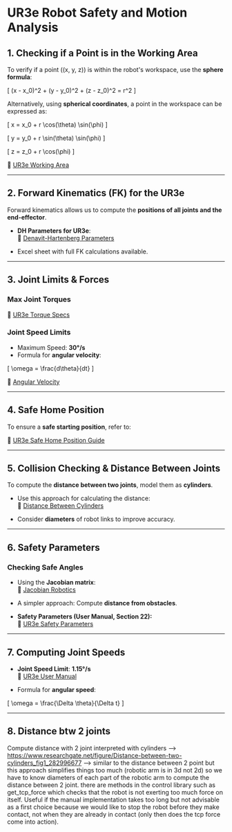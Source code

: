 

# UR3e Robot Safety and Motion Analysis

## 1. Checking if a Point is in the Working Area
To verify if a point \((x, y, z)\) is within the robot's workspace, use the **sphere formula**:

\[
(x - x_0)^2 + (y - y_0)^2 + (z - z_0)^2 = r^2
\]

Alternatively, using **spherical coordinates**, a point in the workspace can be expressed as:

\[
x = x_0 + r \cos(\theta) \sin(\phi)
\]

\[
y = y_0 + r \sin(\theta) \sin(\phi)
\]

\[
z = z_0 + r \cos(\phi)
\]

🔗 [UR3e Working Area](https://www.universal-robots.com/developer/hardware-and-motion/robot-motion-payload-and-working-area/)

---

## 2. Forward Kinematics (FK) for the UR3e
Forward kinematics allows us to compute the **positions of all joints and the end-effector**.

- **DH Parameters for UR3e**:  
  🔗 [Denavit-Hartenberg Parameters](https://www.universal-robots.com/articles/ur/application-installation/dh-parameters-for-calculations-of-kinematics-and-dynamics/)

- Excel sheet with full FK calculations available.

---

## 3. Joint Limits & Forces

### **Max Joint Torques**  
🔗 [UR3e Torque Specs](https://www.universal-robots.com/articles/ur/robot-care-maintenance/max-joint-torques-cb3-and-e-series/)

### **Joint Speed Limits**  
- Maximum Speed: **30°/s**
- Formula for **angular velocity**:

\[
\omega = \frac{d\theta}{dt}
\]

🔗 [Angular Velocity](https://en.wikipedia.org/wiki/Angular_velocity)

---

## 4. Safe Home Position
To ensure a **safe starting position**, refer to:

🔗 [UR3e Safe Home Position Guide](https://www.bila-as.com/media/10op3oof/710-943-00_ur3e_user_manual_en_global.pdf)

---

## 5. Collision Checking & Distance Between Joints
To compute the **distance between two joints**, model them as **cylinders**.

- Use this approach for calculating the distance:  
  🔗 [Distance Between Cylinders](https://www.researchgate.net/figure/Distance-between-two-cylinders_fig1_282996677)

- Consider **diameters** of robot links to improve accuracy.

---

## 6. Safety Parameters

### **Checking Safe Angles**
- Using the **Jacobian matrix**:  
  🔗 [Jacobian Robotics](https://www.rosroboticslearning.com/jacobian)

- A simpler approach: Compute **distance from obstacles**.

- **Safety Parameters (User Manual, Section 22):**  
  🔗 [UR3e Safety Parameters](https://www.universal-robots.com/manuals/EN/PDF/SW10_6/user-manual-UR3e-PolyX-PDF_online/708-825-00_UR3e%20PolyScope%20X_User_Manual_PolyScopeX_en_Global.pdf)

---

## 7. Computing Joint Speeds
- **Joint Speed Limit**: **1.15°/s**  
  🔗 [UR3e User Manual](https://s3-eu-west-1.amazonaws.com/ur-support-site/61565/99454_UR3e_User_Manual_en_US.pdf)

- Formula for **angular speed**:

\[
\omega = \frac{\Delta \theta}{\Delta t}
\]

---

## 8. Distance btw 2 joints 

Compute distance with 2 joint interpreted with cylinders --> https://www.researchgate.net/figure/Distance-between-two-cylinders_fig1_282996677 --> similar to the distance between 2 point but this approach simplifies things too much (robotic arm is in 3d not 2d) so we have to know diameters of each part of the robotic arm to compute the distance between 2 joint. 
there are methods in the control library such as get_tcp_force which checks that the robot is not exerting too much force on itself. Useful if the manual implementation takes too long but not advisable as a first choice because we would like to stop the robot before they make contact, not when they are already in contact (only then does the tcp force come into action).